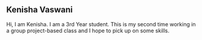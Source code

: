 ## Kenisha Vaswani

Hi, I am Kenisha. I am a 3rd Year student. This is my second time working in a group project-based class and I hope to pick up on some skills.
